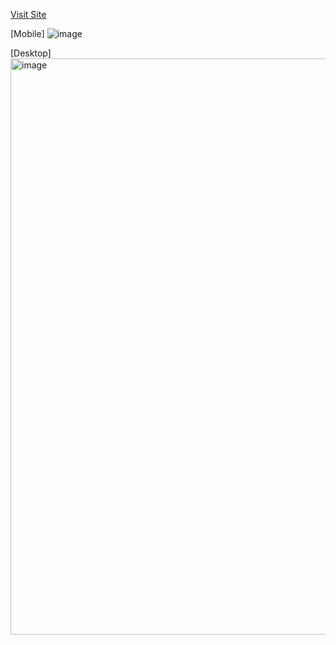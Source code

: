 

[Visit Site](https://bhavya-beauty-makover.netlify.app/)

[Mobile] ![image](https://user-images.githubusercontent.com/6196308/160253202-b2115331-1ae7-4cb2-9237-45a30cc48811.png)

[Desktop] <img width="922" alt="image" src="https://user-images.githubusercontent.com/6196308/160253251-5ef0b348-a412-42ef-bc71-b385dd4804c8.png">



